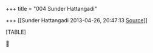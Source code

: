+++
title = "004 Sunder Hattangadi"

+++
[[Sunder Hattangadi	2013-04-26, 20:47:13 [Source](https://groups.google.com/g/samskrita/c/G3z9vLG6ybU)]]



[TABLE]



